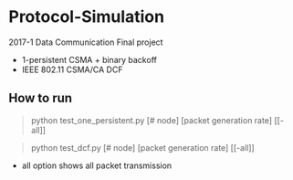 # Protocol-Simulation
2017-1 Data Communication Final project

- 1-persistent CSMA + binary backoff
- IEEE 802.11 CSMA/CA DCF


## How to run

> python test_one_persistent.py [# node] [packet generation rate] [[-all]]

> python test_dcf.py [# node] [packet generation rate] [[-all]] 

- all option shows all packet transmission

